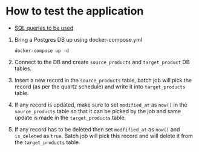 # How to test the application

* [SQL queries to be used](./src/main/resources/sql_queries.sql)

1. Bring a Postgres DB up using docker-compose.yml

   ```
   docker-compose up -d
   ```

2. Connect to the DB and create `source_products` and `target_product` DB tables.

3. Insert a new record in the `source_products` table, batch job will pick the record (as per the quartz schedule) and write it into `target_products` table.

4. If any record is updated, make sure to set `modified_at` as `now()` in the `source_products` table so that it can be picked by the job and same update is made in the `target_products` table.

5. If any record has to be deleted then set `modfified_at` as `now()` and `is_deleted` as `true`.
   Batch job will pick this record and will delete it from the `target_products` table.